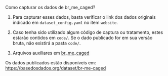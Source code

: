 Como capturar os dados de br_me_caged?

1. Para capturar esses dados, basta verificar o link dos dados originais indicado em `dataset_config.yaml` no item `website`.

2. Caso tenha sido utilizado algum código de captura ou tratamento, estes estarão contidos em `code/`. Se o dado publicado for em sua versão bruta, não existirá a pasta `code/`.

3. Arquivos auxiliares em [br_me_caged](https://storage.googleapis.com/basedosdados/auxiliary_files/br_me_caged.zip)

Os dados publicados estão disponíveis em: https://basedosdados.org/dataset/br-me-caged
